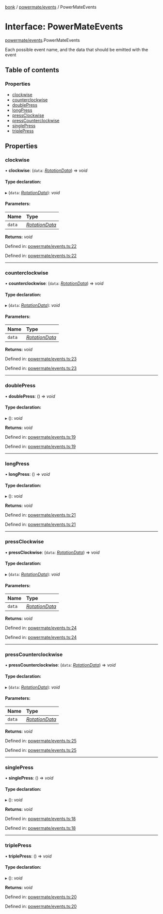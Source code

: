 [bonk](../README.md) / [powermate/events](../modules/powermate_events.md) / PowerMateEvents

# Interface: PowerMateEvents

[powermate/events](../modules/powermate_events.md).PowerMateEvents

Each possible event name, and the data that should be emitted with the event

## Table of contents

### Properties

- [clockwise](powermate_events.powermateevents.md#clockwise)
- [counterclockwise](powermate_events.powermateevents.md#counterclockwise)
- [doublePress](powermate_events.powermateevents.md#doublepress)
- [longPress](powermate_events.powermateevents.md#longpress)
- [pressClockwise](powermate_events.powermateevents.md#pressclockwise)
- [pressCounterclockwise](powermate_events.powermateevents.md#presscounterclockwise)
- [singlePress](powermate_events.powermateevents.md#singlepress)
- [triplePress](powermate_events.powermateevents.md#triplepress)

## Properties

### clockwise

• **clockwise**: (`data`: [*RotationData*](../modules/powermate_events.md#rotationdata)) => *void*

#### Type declaration:

▸ (`data`: [*RotationData*](../modules/powermate_events.md#rotationdata)): *void*

#### Parameters:

Name | Type |
:------ | :------ |
`data` | [*RotationData*](../modules/powermate_events.md#rotationdata) |

**Returns:** *void*

Defined in: [powermate/events.ts:22](https://github.com/expandrew/media-cube/blob/2b29081/bonk/src/devices/powermate/events.ts#L22)

Defined in: [powermate/events.ts:22](https://github.com/expandrew/media-cube/blob/2b29081/bonk/src/devices/powermate/events.ts#L22)

___

### counterclockwise

• **counterclockwise**: (`data`: [*RotationData*](../modules/powermate_events.md#rotationdata)) => *void*

#### Type declaration:

▸ (`data`: [*RotationData*](../modules/powermate_events.md#rotationdata)): *void*

#### Parameters:

Name | Type |
:------ | :------ |
`data` | [*RotationData*](../modules/powermate_events.md#rotationdata) |

**Returns:** *void*

Defined in: [powermate/events.ts:23](https://github.com/expandrew/media-cube/blob/2b29081/bonk/src/devices/powermate/events.ts#L23)

Defined in: [powermate/events.ts:23](https://github.com/expandrew/media-cube/blob/2b29081/bonk/src/devices/powermate/events.ts#L23)

___

### doublePress

• **doublePress**: () => *void*

#### Type declaration:

▸ (): *void*

**Returns:** *void*

Defined in: [powermate/events.ts:19](https://github.com/expandrew/media-cube/blob/2b29081/bonk/src/devices/powermate/events.ts#L19)

Defined in: [powermate/events.ts:19](https://github.com/expandrew/media-cube/blob/2b29081/bonk/src/devices/powermate/events.ts#L19)

___

### longPress

• **longPress**: () => *void*

#### Type declaration:

▸ (): *void*

**Returns:** *void*

Defined in: [powermate/events.ts:21](https://github.com/expandrew/media-cube/blob/2b29081/bonk/src/devices/powermate/events.ts#L21)

Defined in: [powermate/events.ts:21](https://github.com/expandrew/media-cube/blob/2b29081/bonk/src/devices/powermate/events.ts#L21)

___

### pressClockwise

• **pressClockwise**: (`data`: [*RotationData*](../modules/powermate_events.md#rotationdata)) => *void*

#### Type declaration:

▸ (`data`: [*RotationData*](../modules/powermate_events.md#rotationdata)): *void*

#### Parameters:

Name | Type |
:------ | :------ |
`data` | [*RotationData*](../modules/powermate_events.md#rotationdata) |

**Returns:** *void*

Defined in: [powermate/events.ts:24](https://github.com/expandrew/media-cube/blob/2b29081/bonk/src/devices/powermate/events.ts#L24)

Defined in: [powermate/events.ts:24](https://github.com/expandrew/media-cube/blob/2b29081/bonk/src/devices/powermate/events.ts#L24)

___

### pressCounterclockwise

• **pressCounterclockwise**: (`data`: [*RotationData*](../modules/powermate_events.md#rotationdata)) => *void*

#### Type declaration:

▸ (`data`: [*RotationData*](../modules/powermate_events.md#rotationdata)): *void*

#### Parameters:

Name | Type |
:------ | :------ |
`data` | [*RotationData*](../modules/powermate_events.md#rotationdata) |

**Returns:** *void*

Defined in: [powermate/events.ts:25](https://github.com/expandrew/media-cube/blob/2b29081/bonk/src/devices/powermate/events.ts#L25)

Defined in: [powermate/events.ts:25](https://github.com/expandrew/media-cube/blob/2b29081/bonk/src/devices/powermate/events.ts#L25)

___

### singlePress

• **singlePress**: () => *void*

#### Type declaration:

▸ (): *void*

**Returns:** *void*

Defined in: [powermate/events.ts:18](https://github.com/expandrew/media-cube/blob/2b29081/bonk/src/devices/powermate/events.ts#L18)

Defined in: [powermate/events.ts:18](https://github.com/expandrew/media-cube/blob/2b29081/bonk/src/devices/powermate/events.ts#L18)

___

### triplePress

• **triplePress**: () => *void*

#### Type declaration:

▸ (): *void*

**Returns:** *void*

Defined in: [powermate/events.ts:20](https://github.com/expandrew/media-cube/blob/2b29081/bonk/src/devices/powermate/events.ts#L20)

Defined in: [powermate/events.ts:20](https://github.com/expandrew/media-cube/blob/2b29081/bonk/src/devices/powermate/events.ts#L20)
